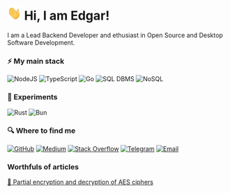 
# <img src="https://raw.githubusercontent.com/ABSphreak/ABSphreak/master/gifs/Hi.gif" height="32px" width="32px"> Hi, I am Edgar!

I am a Lead Backend Developer and ethusiast in Open Source and Desktop Software Development.

### ⚡ My main stack
![NodeJS](https://img.shields.io/badge/Node.js-43853D?style=for-the-badge&logo=node.js&logoColor=white) ![TypeScript](https://img.shields.io/badge/TypeScript-007ACC?style=for-the-badge&logo=typescript&logoColor=white) ![Go](https://img.shields.io/badge/-Go-29BEB0?style=for-the-badge&logo=go&logoColor=white) ![SQL DBMS](https://img.shields.io/badge/SQL%20DBMS-fff?style=for-the-badge&logo=postgresql) ![NoSQL](https://img.shields.io/badge/NoSQL-fff?style=for-the-badge&logo=apachecassandra)

### 🔬 Experiments
![Rust](https://img.shields.io/badge/Rust-F14A01?style=for-the-badge&logo=rust&logoColor=white) ![Bun](https://img.shields.io/badge/Bun-000?style=for-the-badge&logo=bun) 

### 🔍 Where to find me
  <a href="https://github.com/Edgar-P-Yan" target="_blank"><img alt="GitHub" src="https://img.shields.io/badge/GitHub-%2312100E.svg?&style=for-the-badge&logo=Github&logoColor=white" /></a>
  <a href="https://edgar-p-yan.medium.com" target="_blank"><img alt="Medium" src="https://img.shields.io/badge/medium-%2312100E.svg?&style=for-the-badge&logo=medium&logoColor=white" /></a>
  <a href="https://stackoverflow.com/users/8507883/edgar-p-yan" target="_blank"><img alt="Stack Overflow" src="https://img.shields.io/badge/Stack%20Overflow-FE7A16.svg?&style=for-the-badge&logo=stackoverflow&logoColor=white" /></a>
  <a href="https://t.me/edgar_p_yan" target="_blank"><img alt="Telegram" src="https://img.shields.io/badge/Telegram-2CA5E0.svg?&style=for-the-badge&logo=telegram&logoColor=white"></a>
  <a href="mailto:starguitar307@gmail.com"><img alt="Email" src="https://img.shields.io/badge/Email-fff.svg?&style=for-the-badge&logo=gmail&logoColor=black"></a>

### Worthfuls of articles
  <a href="https://edgar-p-yan.medium.com/partial-encryption-and-decryption-of-aes-ciphers-6d07a7a13574">🧠 Partial encryption and decryption of AES ciphers</a>

